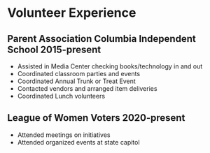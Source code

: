 # Volunteer Experience

## Parent Association Columbia Independent School 2015-present
* Assisted in Media Center checking books/technology in and out
* Coordinated classroom parties and events
* Coordinated Annual Trunk or Treat Event
* Contacted vendors and arranged item deliveries
* Coordinated Lunch volunteers

## League of Women Voters 2020-present
* Attended meetings on initiatives
* Attended organized events at state capitol
